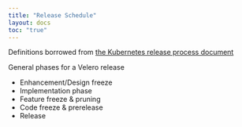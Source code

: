 ```yaml
---
title: "Release Schedule"
layout: docs
toc: "true"
---
```


Definitions borrowed from [the Kubernetes release process document](https://github.com/kubernetes/community/blob/master/contributors/devel/sig-release/release.md#definitions)

General phases for a Velero release
- Enhancement/Design freeze
- Implementation phase
- Feature freeze & pruning
- Code freeze & prerelease
- Release

